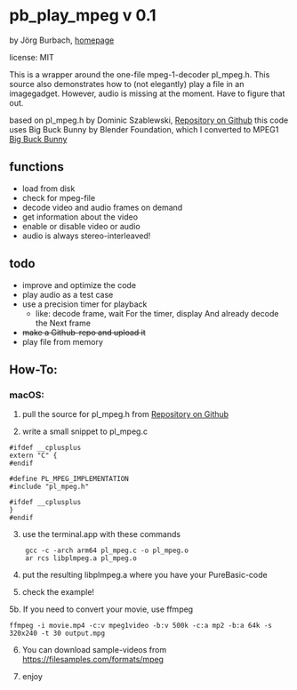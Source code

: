 # pb_play_mpeg v 0.1

by Jörg Burbach, [homepage](https://joerg-burbach.de)

license: MIT

This is a wrapper around the one-file mpeg-1-decoder pl_mpeg.h. This source also demonstrates how to (not elegantly) play a file in an imagegadget. However, audio is missing at the moment. Have to figure that out.

based on pl_mpeg.h by Dominic Szablewski, [Repository on Github](https://github.com/phoboslab/pl_mpeg)
this code uses Big Buck Bunny by Blender Foundation, which I converted to MPEG1 [Big Buck Bunny](https://studio.blender.org/projects/big-buck-bunny/)

## functions
- load from disk
- check for mpeg-file
- decode video and audio frames on demand
- get information about the video
- enable or disable video or audio
- audio is always stereo-interleaved!

## todo
- improve and optimize the code
- play audio as a test case
- use a precision timer for playback
  - like: decode frame, wait For the timer, display And already decode the Next frame
- ~~make a Github-repo and upload it~~
- play file from memory


## How-To:

### macOS:
1. pull the source for pl_mpeg.h from [Repository on Github](https://github.com/phoboslab/pl_mpeg)

2. write a small snippet to pl_mpeg.c

```
#ifdef __cplusplus
extern "C" {
#endif

#define PL_MPEG_IMPLEMENTATION
#include "pl_mpeg.h"

#ifdef __cplusplus
}
#endif
```

3. use the terminal.app with these commands
```
	gcc -c -arch arm64 pl_mpeg.c -o pl_mpeg.o
	ar rcs libplmpeg.a pl_mpeg.o
```
	
4. put the resulting libplmpeg.a where you have your PureBasic-code

5. check the example!

5b. If you need to convert your movie, use ffmpeg
```
ffmpeg -i movie.mp4 -c:v mpeg1video -b:v 500k -c:a mp2 -b:a 64k -s 320x240 -t 30 output.mpg 
```

6. You can download sample-videos from https://filesamples.com/formats/mpeg

7. enjoy
